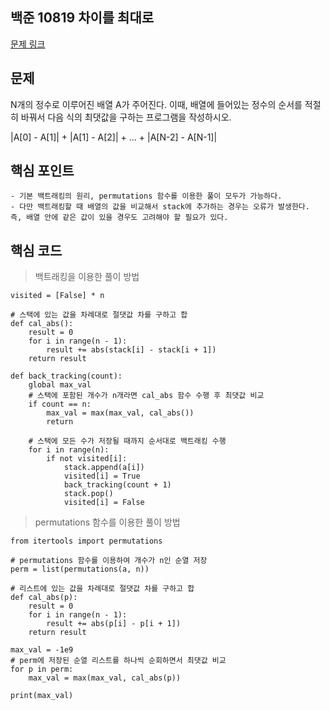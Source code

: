 ## 백준 10819 차이를 최대로
[문제 링크](https://www.acmicpc.net/problem/10819)

## 문제
N개의 정수로 이루어진 배열 A가 주어진다. 이때, 배열에 들어있는 정수의 순서를 적절히 바꿔서 다음 식의 최댓값을 구하는 프로그램을 작성하시오.

|A[0] - A[1]| + |A[1] - A[2]| + ... + |A[N-2] - A[N-1]|

## 핵심 포인트
```
- 기본 백트래킹의 원리, permutations 함수를 이용한 풀이 모두가 가능하다.
- 다만 백트래킹할 때 배열의 값을 비교해서 stack에 추가하는 경우는 오류가 발생한다.   
즉, 배열 안에 같은 값이 있을 경우도 고려해야 할 필요가 있다.
```

## 핵심 코드
> 백트래킹을 이용한 풀이 방법
```
visited = [False] * n

# 스택에 있는 값을 차례대로 절댓값 차를 구하고 합
def cal_abs():
    result = 0
    for i in range(n - 1):
        result += abs(stack[i] - stack[i + 1])
    return result

def back_tracking(count):
    global max_val
    # 스택에 포함된 개수가 n개라면 cal_abs 함수 수행 후 최댓값 비교
    if count == n:
        max_val = max(max_val, cal_abs())
        return

    # 스택에 모든 수가 저장될 때까지 순서대로 백트래킹 수행
    for i in range(n):
        if not visited[i]:
            stack.append(a[i])
            visited[i] = True
            back_tracking(count + 1)
            stack.pop()
            visited[i] = False
```

> permutations 함수를 이용한 풀이 방법
```
from itertools import permutations

# permutations 함수를 이용하여 개수가 n인 순열 저장
perm = list(permutations(a, n))

# 리스트에 있는 값을 차례대로 절댓값 차를 구하고 합
def cal_abs(p):
    result = 0
    for i in range(n - 1):
        result += abs(p[i] - p[i + 1])
    return result

max_val = -1e9
# perm에 저장된 순열 리스트를 하나씩 순회하면서 최댓값 비교
for p in perm:
    max_val = max(max_val, cal_abs(p))

print(max_val)
```
